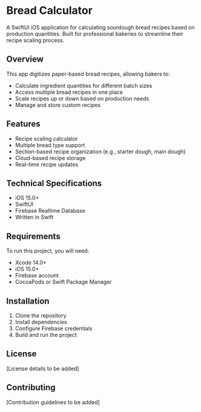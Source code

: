 # Bread Calculator

A SwiftUI iOS application for calculating sourdough bread recipes based on production quantities. Built for professional bakeries to streamline their recipe scaling process.

## Overview

This app digitizes paper-based bread recipes, allowing bakers to:
- Calculate ingredient quantities for different batch sizes
- Access multiple bread recipes in one place
- Scale recipes up or down based on production needs
- Manage and store custom recipes

## Features

- Recipe scaling calculator
- Multiple bread type support
- Section-based recipe organization (e.g., starter dough, main dough)
- Cloud-based recipe storage
- Real-time recipe updates

## Technical Specifications

- iOS 15.0+
- SwiftUI
- Firebase Realtime Database
- Written in Swift

## Requirements

To run this project, you will need:
- Xcode 14.0+
- iOS 15.0+
- Firebase account
- CocoaPods or Swift Package Manager

## Installation

1. Clone the repository
2. Install dependencies
3. Configure Firebase credentials
4. Build and run the project

## License

[License details to be added]

## Contributing

[Contribution guidelines to be added]
